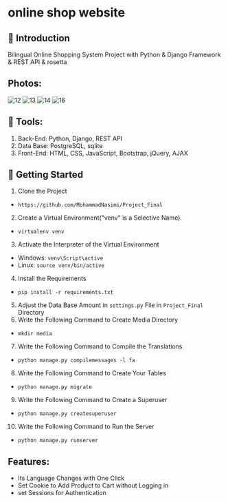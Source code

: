 # online shop website
## 📌 Introduction
Bilingual Online Shopping System Project with Python & Django Framework & REST API & rosetta
## Photos:
![12](https://github.com/MohammadNasimi/Project_Final/assets/79702544/ba41bf47-8de7-4991-8a50-baab760b0f7e)
![13](https://github.com/MohammadNasimi/Project_Final/assets/79702544/f08d1f2b-32a0-43f8-b654-b11543fd98ad)
![14](https://github.com/MohammadNasimi/Project_Final/assets/79702544/5dd4e011-c82e-4d1b-982a-7bf5d918a12a)
![16](https://github.com/MohammadNasimi/Project_Final/assets/79702544/ab026149-152c-4e71-9954-71ba27ede5c6)
## 🎯 Tools:
1. Back-End: Python, Django, REST API
2. Data Base: PostgreSQL, sqlite
3. Front-End: HTML, CSS, JavaScript, Bootstrap, jQuery, AJAX


## 🚀 Getting Started
1. Clone the Project
* `https://github.com/MohammadNasimi/Project_Final`
2. Create a Virtual Environment("venv" is a Selective Name).
* `virtualenv venv`
3. Activate the Interpreter of the Virtual Environment
* Windows: `venv\Script\active`
* Linux: `source venv/bin/active`
4. Install the Requirements
* `pip install -r requirements.txt`
5. Adjust the Data Base Amount in `settings.py` File in `Project_Final` Directory
6. Write the Following Command to Create Media Directory
* `mkdir media`
7. Write the Following Command to Compile the Translations
* `python manage.py compilemessages -l fa`
8. Write the Following Command to Create Your Tables
* `python manage.py migrate`
9. Write the Following Command to Create a Superuser
* `python manage.py createsuperuser`
10. Write the Following Command to Run the Server
* `python manage.py runserver`

## Features:
* Its Language Changes with One Click
* Set Cookie to Add Product to Cart without Logging in
* set Sessions for Authentication
